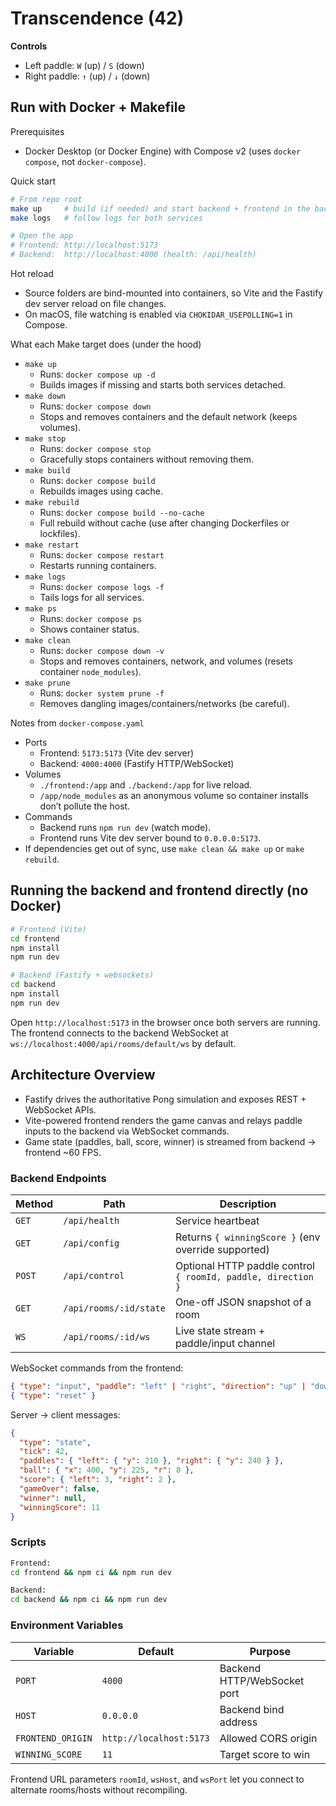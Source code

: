 # Transcendence (42)

**Controls**

- Left paddle: `W` (up) / `S` (down)
- Right paddle: `↑` (up) / `↓` (down)

## Run with Docker + Makefile

Prerequisites

- Docker Desktop (or Docker Engine) with Compose v2 (uses `docker compose`, not `docker-compose`).

Quick start

```bash
# From repo root
make up     # build (if needed) and start backend + frontend in the background
make logs   # follow logs for both services

# Open the app
# Frontend: http://localhost:5173
# Backend:  http://localhost:4000 (health: /api/health)
```

Hot reload

- Source folders are bind-mounted into containers, so Vite and the Fastify dev server reload on file changes.
- On macOS, file watching is enabled via `CHOKIDAR_USEPOLLING=1` in Compose.

What each Make target does (under the hood)

- `make up`
  - Runs: `docker compose up -d`
  - Builds images if missing and starts both services detached.
- `make down`
  - Runs: `docker compose down`
  - Stops and removes containers and the default network (keeps volumes).
- `make stop`
  - Runs: `docker compose stop`
  - Gracefully stops containers without removing them.
- `make build`
  - Runs: `docker compose build`
  - Rebuilds images using cache.
- `make rebuild`
  - Runs: `docker compose build --no-cache`
  - Full rebuild without cache (use after changing Dockerfiles or lockfiles).
- `make restart`
  - Runs: `docker compose restart`
  - Restarts running containers.
- `make logs`
  - Runs: `docker compose logs -f`
  - Tails logs for all services.
- `make ps`
  - Runs: `docker compose ps`
  - Shows container status.
- `make clean`
  - Runs: `docker compose down -v`
  - Stops and removes containers, network, and volumes (resets container `node_modules`).
- `make prune`
  - Runs: `docker system prune -f`
  - Removes dangling images/containers/networks (be careful).

Notes from `docker-compose.yaml`

- Ports
  - Frontend: `5173:5173` (Vite dev server)
  - Backend: `4000:4000` (Fastify HTTP/WebSocket)
- Volumes
  - `./frontend:/app` and `./backend:/app` for live reload.
  - `/app/node_modules` as an anonymous volume so container installs don’t pollute the host.
- Commands
  - Backend runs `npm run dev` (watch mode).
  - Frontend runs Vite dev server bound to `0.0.0.0:5173`.
- If dependencies get out of sync, use `make clean && make up` or `make rebuild`.

## Running the backend and frontend directly (no Docker)

```bash
# Frontend (Vite)
cd frontend
npm install
npm run dev

# Backend (Fastify + websockets)
cd backend
npm install
npm run dev
```

Open `http://localhost:5173` in the browser once both servers are running. The frontend connects to the backend WebSocket at `ws://localhost:4000/api/rooms/default/ws` by default.

## Architecture Overview

- Fastify drives the authoritative Pong simulation and exposes REST + WebSocket APIs.
- Vite-powered frontend renders the game canvas and relays paddle inputs to the backend via WebSocket commands.
- Game state (paddles, ball, score, winner) is streamed from backend → frontend ~60 FPS.

### Backend Endpoints

| Method | Path                   | Description                                                  |
| ------ | ---------------------- | ------------------------------------------------------------ |
| `GET`  | `/api/health`          | Service heartbeat                                            |
| `GET`  | `/api/config`          | Returns `{ winningScore }` (env override supported)          |
| `POST` | `/api/control`         | Optional HTTP paddle control `{ roomId, paddle, direction }` |
| `GET`  | `/api/rooms/:id/state` | One-off JSON snapshot of a room                              |
| `WS`   | `/api/rooms/:id/ws`    | Live state stream + paddle/input channel                     |

WebSocket commands from the frontend:

```json
{ "type": "input", "paddle": "left" | "right", "direction": "up" | "down" | "stop" }
{ "type": "reset" }
```

Server → client messages:

```json
{
  "type": "state",
  "tick": 42,
  "paddles": { "left": { "y": 210 }, "right": { "y": 240 } },
  "ball": { "x": 400, "y": 225, "r": 8 },
  "score": { "left": 3, "right": 2 },
  "gameOver": false,
  "winner": null,
  "winningScore": 11
}
```

### Scripts

```bash
Frontend:
cd frontend && npm ci && npm run dev

Backend:
cd backend && npm ci && npm run dev
```

### Environment Variables

| Variable          | Default                 | Purpose                     |
| ----------------- | ----------------------- | --------------------------- |
| `PORT`            | `4000`                  | Backend HTTP/WebSocket port |
| `HOST`            | `0.0.0.0`               | Backend bind address        |
| `FRONTEND_ORIGIN` | `http://localhost:5173` | Allowed CORS origin         |
| `WINNING_SCORE`   | `11`                    | Target score to win         |

Frontend URL parameters `roomId`, `wsHost`, and `wsPort` let you connect to alternate rooms/hosts without recompiling.
